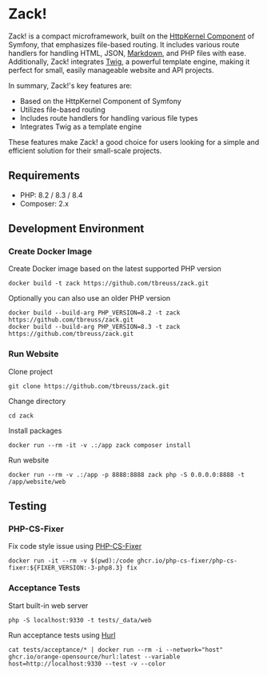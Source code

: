 # Zack!

Zack! is a compact microframework, built on the [HttpKernel Component](https://symfony.com/doc/current/components/http_kernel.html) of Symfony, that emphasizes file-based routing.
It includes various route handlers for handling HTML, JSON, [Markdown](https://commonmark.thephpleague.com/), and PHP files with ease.
Additionally, Zack! integrates [Twig](https://twig.symfony.com/), a powerful template engine, making it perfect for small, easily manageable website and API projects.

In summary, Zack!'s key features are:

- Based on the HttpKernel Component of Symfony
- Utilizes file-based routing
- Includes route handlers for handling various file types
- Integrates Twig as a template engine

These features make Zack! a good choice for users looking for a simple and efficient solution for their small-scale projects.

## Requirements

- PHP: 8.2 / 8.3 / 8.4
- Composer: 2.x

## Development Environment

### Create Docker Image

Create Docker image based on the latest supported PHP version

    docker build -t zack https://github.com/tbreuss/zack.git

Optionally you can also use an older PHP version

    docker build --build-arg PHP_VERSION=8.2 -t zack https://github.com/tbreuss/zack.git
    docker build --build-arg PHP_VERSION=8.3 -t zack https://github.com/tbreuss/zack.git

### Run Website

Clone project

    git clone https://github.com/tbreuss/zack.git

Change directory

    cd zack

Install packages

    docker run --rm -it -v .:/app zack composer install

Run website

    docker run --rm -v .:/app -p 8888:8888 zack php -S 0.0.0.0:8888 -t /app/website/web

## Testing

### PHP-CS-Fixer

Fix code style issue using [PHP-CS-Fixer](https://github.com/PHP-CS-Fixer/PHP-CS-Fixer)

    docker run -it --rm -v $(pwd):/code ghcr.io/php-cs-fixer/php-cs-fixer:${FIXER_VERSION:-3-php8.3} fix

### Acceptance Tests

Start built-in web server

    php -S localhost:9330 -t tests/_data/web

Run acceptance tests using [Hurl](https://hurl.dev/)

    cat tests/acceptance/* | docker run --rm -i --network="host" ghcr.io/orange-opensource/hurl:latest --variable host=http://localhost:9330 --test -v --color
